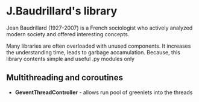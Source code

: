 # J.Baudrillard's library

Jean Baudrillard (1927-2007) is a French sociologist who actively analyzed modern society and offered interesting concepts.

Many libraries are often overloaded with unused components. It increases the understanding time, leads to garbage accamulation. 
Because, this library contents simple and useful .py modules only

## Multithreading and coroutines

- **GeventThreadController** - allows run pool of greenlets into the threads

